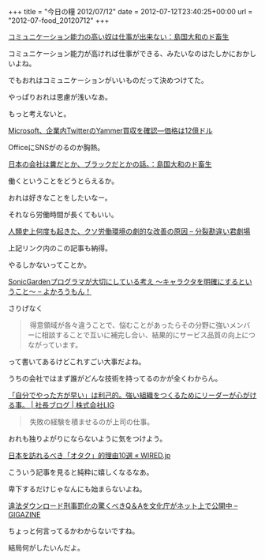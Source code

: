 +++
title = "今日の糧 2012/07/12"
date = 2012-07-12T23:40:25+00:00
url = "2012-07-food_20120712"
+++
<section> 

<div>
  <a href="http://dochikushow.blog3.fc2.com/blog-entry-1898.html">コミュニケーション能力の高い奴は仕事が出来ない：島国大和のド畜生</a>
</div>

コミュニケーション能力が高ければ仕事ができる、みたいなのはたしかにおかしいよね。
  
でもおれはコミュニケーションがいいものだって決めつけてた。
  
やっぱりおれは思慮が浅いなあ。
  
もっと考えないと。</section> <section> 

<div>
  <a href="http://jp.techcrunch.com/2012/06/26/20120625its-official-microsoft-confirms-it-has-acquired-yammer-for-1-2-billion-in-cash/">Microsoft、企業内TwitterのYammer買収を確認―価格は12億ドル</a>
</div>

OfficeにSNSがのるのか胸熱。</section> <section> 

<div>
  <a href="http://dochikushow.blog3.fc2.com/blog-entry-1305.html">日本の会社は糞だとか、ブラックだとかの話。：島国大和のド畜生</a>
</div>

働くということをどうとらえるか。
  
おれは好きなことをしたいなー。
  
それなら労働時間が長くてもいい。</section> <section> 

<div>
  <a href="http://d.hatena.ne.jp/fromdusktildawn/20090928/p1">人類史上何度も起きた、クソ労働環境の劇的な改善の原因 &#8211; 分裂勘違い君劇場</a>
</div>

上記リンク内のこの記事も納得。
  
やるしかないってことか。</section> <section> 

<div>
  <a href="http://interu.hatenablog.com/entry/2012/07/12/113729">SonicGardenプログラマが大切にしている考え 〜キャラクタを明確にするということ〜 &#8211; よかろうもん！</a>
</div>

さりげなく
  
> 得意領域が各々違うことで、悩むことがあったらその分野に強いメンバーに相談することで互いに補完し合い、結果的にサービス品質の向上につながっています。
  
って書いてあるけどこれすごい大事だよね。
  
うちの会社ではまず誰がどんな技術を持ってるのかが全くわからん。</section> <section> 

<div>
  <a href="http://liginc.co.jp/president/archives/4660">「自分でやった方が早い」は利己的。強い組織をつくるためにリーダーが心がける事。 | 社長ブログ | 株式会社LIG</a>
</div>

> 失敗の経験を積ませるのが上司の仕事。
  
おれも独りよがりにならないように気をつけよう。</section> <section> 

<div>
  <a href="http://wired.jp/2012/07/12/travel-week-geeky-japan/">日本を訪れるべき「オタク」的理由10選 « WIRED.jp</a>
</div>

こういう記事を見ると純粋に嬉しくなるなあ。
  
卑下するだけじゃなんにも始まらないよね。</section> <section> 

<div>
  <a href="http://gigazine.net/news/20120717-download-qa/">違法ダウンロード刑事罰化の驚くべきQ＆Aを文化庁がネット上で公開中 &#8211; GIGAZINE</a>
</div>

ちょっと何言ってるかわからないですね。
  
結局何がしたいんだよ。</section>